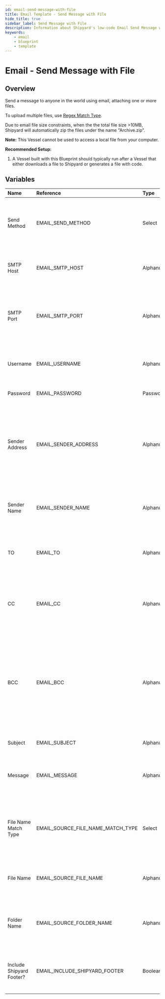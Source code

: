 ```yaml
---
id: email-send-message-with-file
title: Email Template - Send Message with File
hide_title: true
sidebar_label: Send Message with File
description: Information about Shipyard's low-code Email Send Message with File blueprint. Send a message to anyone in the world using email, attaching one or more files. 
keywords:
    - email
    - blueprint
    - template
---
```


# Email - Send Message with File

## Overview
Send a message to anyone in the world using email, attaching one or more files.

To upload multiple files, use [Regex Match Type](https://www.shipyardapp.com/docs/reference/blueprint-library/match-type/).

Due to email file size constraints, when the the total file size >10MB, Shipyard will automatically zip the files under the name "Archive.zip".

**Note:** This Vessel cannot be used to access a local file from your computer.

**Recommended Setup:**

1. A Vessel built with this Blueprint should typically run after a Vessel that either downloads a file to Shipyard or generates a file with code. 

## Variables

| Name | Reference | Type | Required | Default | Options | Description |
|:-----|:----------|:-----|:---------|:--------|:--------|:------------|
| Send Method | EMAIL_SEND_METHOD  | Select |:white_check_mark: | tls | SSL: `ssl`<br></br><br></br>TLS: `tls`<br></br><br></br> | Determines how you want to send the email. We generally suggest using TLS when possible. |
| SMTP Host | EMAIL_SMTP_HOST  | Alphanumeric |:white_check_mark: | - | - | The server where your email will be sent from. Usually formatted as smtp.domain.com |
| SMTP Port | EMAIL_SMTP_PORT  | Alphanumeric |:white_check_mark: | - | - | The port from which your email will be sent. Commonly used ports are 25, 465, and 587. We generally suggest using 587 with TLS. |
| Username | EMAIL_USERNAME  | Alphanumeric |:white_check_mark: | shipyardapptest@gmail.com | - | The username that your email provider uses to identify your access to send email. |
| Password | EMAIL_PASSWORD  | Password |:white_check_mark: | hlgyecgskabctidf | - | The password associated with your username. |
| Sender Address | EMAIL_SENDER_ADDRESS  | Alphanumeric |:white_check_mark: | ${EMAIL_USERNAME} | - | The email address you want recipients to see when you send an email. We generally suggest keeping the sender address as your own email to ensure that you can appropriately receive replies. |
| Sender Name | EMAIL_SENDER_NAME  | Alphanumeric |:heavy_minus_sign: | - | - | The name you want users to see that the email is from. If left blank, the Sender Address will be used. |
| TO | EMAIL_TO  | Alphanumeric |:heavy_minus_sign: | - | - | The email(s) that you want to send a message to. Can be comma-separated to include multiple email addresses. |
| CC | EMAIL_CC  | Alphanumeric |:heavy_minus_sign: | - | - | The email(s) that you want your message to be carbon copied (CCed) to. Can be comma-separated to include multiple email addresses. |
| BCC | EMAIL_BCC  | Alphanumeric |:heavy_minus_sign: | - | - | The email(s) that you want to be blind carbon copied (BCCed) to. Can be comma-separated to include multiple email addresses. Emails in this field will receive the email, but will not have their email exposed to all other recipients. |
| Subject | EMAIL_SUBJECT  | Alphanumeric |:heavy_minus_sign: | - | - | The subject of the email that you want to send. |
| Message | EMAIL_MESSAGE  | Alphanumeric |:white_check_mark: | - | - | The body of the email, containing your main message. This field supports plain text as well as HTML. |
| File Name Match Type | EMAIL_SOURCE_FILE_NAME_MATCH_TYPE  | Select |:white_check_mark: | exact_match | Regex: `regex_match`<br></br><br></br>Exact: `exact_match`<br></br><br></br> | Determines if the text in "File Name" will look for one file with exact match, or multiple files using regex. |
| File Name | EMAIL_SOURCE_FILE_NAME  | Alphanumeric |:white_check_mark: | - | - | Name of the target file on Shipyard. Can be regex if "Match Type" is set accordingly |
| Folder Name | EMAIL_SOURCE_FOLDER_NAME  | Alphanumeric |:heavy_minus_sign: | - | - | Name of the local folder on Shipyard to upload the target file from. If left blank, will look in the home directory. |
| Include Shipyard Footer? | EMAIL_INCLUDE_SHIPYARD_FOOTER  | Boolean |:white_check_mark: | True | - | Determines if a footer should be sent with the email that links back to the originating Vessel or Fleet. |


